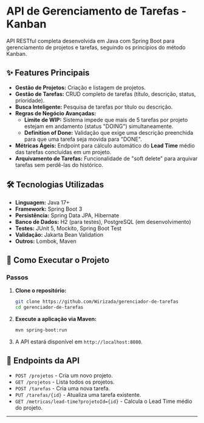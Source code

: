 # API de Gerenciamento de Tarefas - Kanban

API RESTful completa desenvolvida em Java com Spring Boot para gerenciamento de projetos e tarefas, seguindo os princípios do método Kanban.

## ✨ Features Principais

* **Gestão de Projetos:** Criação e listagem de projetos.
* **Gestão de Tarefas:** CRUD completo de tarefas (título, descrição, status, prioridade).
* **Busca Inteligente:** Pesquisa de tarefas por título ou descrição.
* **Regras de Negócio Avançadas:**
    * **Limite de WIP:** Sistema impede que mais de 5 tarefas por projeto estejam em andamento (status "DOING") simultaneamente.
    * **Definition of Done:** Validação que exige uma descrição preenchida para que uma tarefa seja movida para "DONE".
* **Métricas Ágeis:** Endpoint para cálculo automático do **Lead Time** médio das tarefas concluídas em um projeto.
* **Arquivamento de Tarefas:** Funcionalidade de "soft delete" para arquivar tarefas sem perdê-las do histórico.

## 🛠️ Tecnologias Utilizadas

* **Linguagem:** Java 17+
* **Framework:** Spring Boot 3
* **Persistência:** Spring Data JPA, Hibernate
* **Banco de Dados:** H2 (para testes), PostgreSQL (em desenvolvimento)
* **Testes:** JUnit 5, Mockito, Spring Boot Test
* **Validação:** Jakarta Bean Validation
* **Outros:** Lombok, Maven

## 🚀 Como Executar o Projeto

### Passos

1.  **Clone o repositório:**

    ```bash
    git clone https://github.com/Wirizada/gerenciador-de-tarefas
    cd gerenciador-de-tarefas
    ```

2.  **Execute a aplicação via Maven:**

    ```bash
    mvn spring-boot:run
    ```

3.  A API estará disponível em `http://localhost:8080`.

## 📝 Endpoints da API

* `POST /projetos` - Cria um novo projeto.
* `GET /projetos` - Lista todos os projetos.
* `POST /tarefas` - Cria uma nova tarefa.
* `PUT /tarefas/{id}` - Atualiza uma tarefa existente.
* `GET /metricas/lead-time?projetoId={id}` - Calcula o Lead Time médio do projeto.

---


